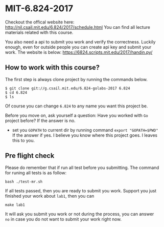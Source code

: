# MIT-6.824-2017
Checkout the offical website here: http://nil.csail.mit.edu/6.824/2017/schedule.html
You can find all lecture materials related with this course. 

You also need a api to submit you work and verify the correctness. Luckily enough, even for outside people you can create api key and submit your work.
The website is below:
https://6824.scripts.mit.edu/2017/handin.py/

## How to work with this course? ##
The first step is always clone project by running the commands below.
~~~
$ git clone git://g.csail.mit.edu/6.824-golabs-2017 6.824
$ cd 6.824
$ ls 
~~~
Of course you can change `6.824` to any name you want this project be.

Before you move on, ask yourself a question: Have you worked with `Go` project before?
If the answer is no. 
* set you `GOPATH` to current dir by running command `export "GOPATH=$PWD"`
If the answer if yes. I believe you know where this project goes. I leaves this to you.


## Pre flight check ##

Please do remember that if run all test before you submitting. The command for runing all tests is as follow:
~~~
bash ./test-mr.sh
~~~

If all tests passed, then you are ready to submit you work. Support you just finished your work about `lab1`, then you can
~~~
make lab1
~~~

It will ask you submit you work or not during the process, you can answer `no` in case you do not want to submit your work right now.

